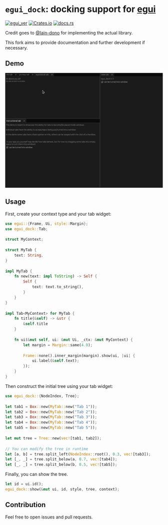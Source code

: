 # `egui_dock`: docking support for [egui](https://github.com/emilk/egui)

[![egui_ver](https://img.shields.io/badge/egui-0.18-blue)](https://github.com/emilk/egui)
[![Crates.io](https://img.shields.io/crates/v/egui_dock)](https://crates.io/crates/egui_dock)
[![docs.rs](https://img.shields.io/docsrs/egui_dock)](https://docs.rs/egui_dock/)

Credit goes to [@Iain-dono](https://github.com/lain-dono) for implementing the actual library.

This fork aims to provide documentation and further development if necessary.

## Demo

![demo](images/demo.gif "Demo")

## Usage

First, create your context type and your tab widget:

```rust
use egui::{Frame, Ui, style::Margin};
use egui_dock::Tab;

struct MyContext;

struct MyTab {
    text: String,
}

impl MyTab {
    fn new(text: impl ToString) -> Self {
        Self {
            text: text.to_string(),
        }
    }
}

impl Tab<MyContext> for MyTab {
    fn title(&self) -> &str {
        &self.title
    }

    fn ui(&mut self, ui: &mut Ui, _ctx: &mut MyContext) {
        let margin = Margin::same(4.0);

        Frame::none().inner_margin(margin).show(ui, |ui| {
            ui.label(&self.text);
        });
    }
}
```

Then construct the initial tree using your tab widget:

```rust
use egui_dock::{NodeIndex, Tree};

let tab1 = Box::new(MyTab::new("Tab 1"));
let tab2 = Box::new(MyTab::new("Tab 2"));
let tab3 = Box::new(MyTab::new("Tab 3"));
let tab4 = Box::new(MyTab::new("Tab 4"));
let tab5 = Box::new(MyTab::new("Tab 5"));

let mut tree = Tree::new(vec![tab1, tab2]);

// You can modify the tree in runtime
let [a, b] = tree.split_left(NodeIndex::root(), 0.3, vec![tab3]);
let [_, _] = tree.split_below(a, 0.7, vec![tab4]);
let [_, _] = tree.split_below(b, 0.5, vec![tab5]);
```

Finally, you can show the tree.

```rust
let id = ui.id();
egui_dock::show(&mut ui, id, style, tree, context);
```

## Contribution

Feel free to open issues and pull requests.
